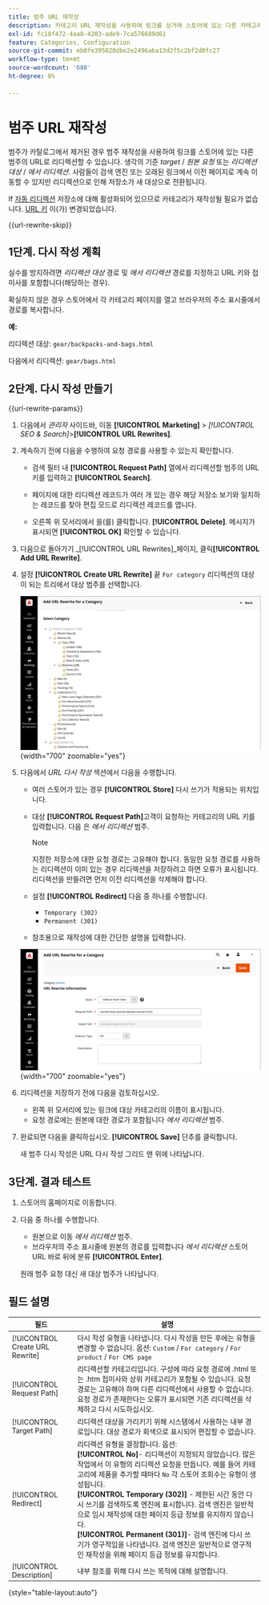 ```yaml
---
title: 범주 URL 재작성
description: 카테고리 URL 재작성을 사용하여 링크를 상거래 스토어에 있는 다른 카테고리의 URL로 리디렉션하는 방법에 대해 알아봅니다.
exl-id: fc18f472-4aa8-4203-ade9-7ca576689d61
feature: Categories, Configuration
source-git-commit: eb0fe395020dbe2e2496aba13d2f5c2bf2d0fc27
workflow-type: tm+mt
source-wordcount: '680'
ht-degree: 0%

---
```


# 범주 URL 재작성

범주가 카탈로그에서 제거된 경우 범주 재작성을 사용하여 링크를 스토어에 있는 다른 범주의 URL로 리디렉션할 수 있습니다. 생각의 기준 _target_ / _원본 요청_  또는 _리디렉션 대상_ / _에서 리디렉션_. 사람들이 검색 엔진 또는 오래된 링크에서 이전 페이지로 계속 이동할 수 있지만 리디렉션으로 인해 저장소가 새 대상으로 전환됩니다.

If [자동 리디렉션](url-redirect-product-automatic.md) 저장소에 대해 활성화되어 있으므로 카테고리가 재작성될 필요가 없습니다. [URL 키](../catalog/catalog-urls.md) 이(가) 변경되었습니다.

{{url-rewrite-skip}}

## 1단계. 다시 작성 계획

실수를 방지하려면 _리디렉션 대상_ 경로 및 _에서 리디렉션_ 경로를 지정하고 URL 키와 접미사를 포함합니다(해당하는 경우).

확실하지 않은 경우 스토어에서 각 카테고리 페이지를 열고 브라우저의 주소 표시줄에서 경로를 복사합니다.

**예:**

리디렉션 대상: `gear/backpacks-and-bags.html`

다음에서 리디렉션: `gear/bags.html`

## 2단계. 다시 작성 만들기

{{url-rewrite-params}}

1. 다음에서 _관리자_ 사이드바, 이동 **[!UICONTROL Marketing]** > _[!UICONTROL SEO & Search]_>**[!UICONTROL URL Rewrites]**.

1. 계속하기 전에 다음을 수행하여 요청 경로를 사용할 수 있는지 확인합니다.

   - 검색 필터 내 **[!UICONTROL Request Path]** 열에서 리디렉션할 범주의 URL 키를 입력하고 **[!UICONTROL Search]**.

   - 페이지에 대한 리디렉션 레코드가 여러 개 있는 경우 해당 저장소 보기와 일치하는 레코드를 찾아 편집 모드로 리디렉션 레코드를 엽니다.

   - 오른쪽 위 모서리에서 을(를) 클릭합니다. **[!UICONTROL Delete]**. 메시지가 표시되면 **[!UICONTROL OK]** 확인할 수 있습니다.

1. 다음으로 돌아가기 _[!UICONTROL URL Rewrites]_페이지, 클릭&#x200B;**[!UICONTROL Add URL Rewrite]**.

1. 설정 **[!UICONTROL Create URL Rewrite]** 끝 `For category` 리디렉션의 대상이 되는 트리에서 대상 범주를 선택합니다.

   ![URL 재작성 - 범주 선택](./assets/url-rewrite-category-choose.png){width="700" zoomable="yes"}

1. 다음에서 _URL 다시 작성_ 섹션에서 다음을 수행합니다.

   - 여러 스토어가 있는 경우 **[!UICONTROL Store]** 다시 쓰기가 적용되는 위치입니다.

   - 대상 **[!UICONTROL Request Path]**&#x200B;고객이 요청하는 카테고리의 URL 키를 입력합니다. 다음 은 _에서 리디렉션_ 범주.

     >[!NOTE]
     >
     >지정한 저장소에 대한 요청 경로는 고유해야 합니다. 동일한 요청 경로를 사용하는 리디렉션이 이미 있는 경우 리디렉션을 저장하려고 하면 오류가 표시됩니다. 리디렉션을 만들려면 먼저 이전 리디렉션을 삭제해야 합니다.

   - 설정 **[!UICONTROL Redirect]** 다음 중 하나를 수행합니다.

      - `Temporary (302)`
      - `Permanent (301)`

   - 참조용으로 재작성에 대한 간단한 설명을 입력합니다.

   ![범주에 대한 URL 재작성 추가](./assets/url-rewrite-for-category.png){width="700" zoomable="yes"}

1. 리디렉션을 저장하기 전에 다음을 검토하십시오.

   - 왼쪽 위 모서리에 있는 링크에 대상 카테고리의 이름이 표시됩니다.
   - 요청 경로에는 원본에 대한 경로가 포함됩니다 _에서 리디렉션_ 범주.

1. 완료되면 다음을 클릭하십시오. **[!UICONTROL Save]** 단추를 클릭합니다.

   새 범주 다시 작성은 URL 다시 작성 그리드 맨 위에 나타납니다.

## 3단계. 결과 테스트

1. 스토어의 홈페이지로 이동합니다.

1. 다음 중 하나를 수행합니다.

   - 원본으로 이동 _에서 리디렉션_ 범주.
   - 브라우저의 주소 표시줄에 원본의 경로를 입력합니다 _에서 리디렉션_ 스토어 URL 바로 뒤에 분류 **[!UICONTROL Enter]**.

   원래 범주 요청 대신 새 대상 범주가 나타납니다.

## 필드 설명

| 필드 | 설명 |
|--- |--- |
| [!UICONTROL Create URL Rewrite] | 다시 작성 유형을 나타냅니다. 다시 작성을 만든 후에는 유형을 변경할 수 없습니다. 옵션: `Custom` / `For category` / `For product` / `For CMS page` |
| [!UICONTROL Request Path] | 리디렉션할 카테고리입니다. 구성에 따라 요청 경로에 .html 또는 .htm 접미사와 상위 카테고리가 포함될 수 있습니다. 요청 경로는 고유해야 하며 다른 리디렉션에서 사용할 수 없습니다. 요청 경로가 존재한다는 오류가 표시되면 기존 리디렉션을 삭제하고 다시 시도하십시오. |
| [!UICONTROL Target Path] | 리디렉션 대상을 가리키기 위해 시스템에서 사용하는 내부 경로입니다. 대상 경로가 회색으로 표시되어 편집할 수 없습니다. |
| [!UICONTROL Redirect] | 리디렉션 유형을 결정합니다. 옵션: <br/>**[!UICONTROL No]**- 리디렉션이 지정되지 않았습니다. 많은 작업에서 이 유형의 리디렉션 요청을 만듭니다. 예를 들어 카테고리에 제품을 추가할 때마다 `No` 각 스토어 조회수는 유형이 생성됩니다.<br/>**[!UICONTROL Temporary (302)]** - 제한된 시간 동안 다시 쓰기를 검색하도록 엔진에 표시합니다. 검색 엔진은 일반적으로 임시 재작성에 대한 페이지 등급 정보를 유지하지 않습니다. <br/>**[!UICONTROL Permanent (301)]**- 검색 엔진에 다시 쓰기가 영구적임을 나타냅니다. 검색 엔진은 일반적으로 영구적인 재작성을 위해 페이지 등급 정보를 유지합니다. |
| [!UICONTROL Description] | 내부 참조를 위해 다시 쓰는 목적에 대해 설명합니다. |

{style="table-layout:auto"}

